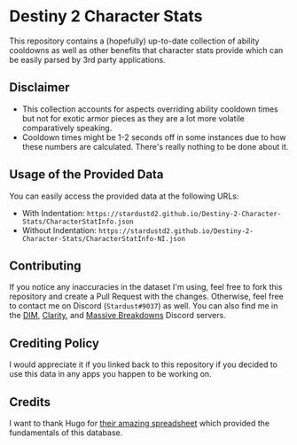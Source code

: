 # Destiny 2 Character Stats
This repository contains a (hopefully) up-to-date collection of ability cooldowns as well as other benefits that character stats provide which can be easily parsed by 3rd party applications.

## Disclaimer
- This collection accounts for aspects overriding ability cooldown times but not for exotic armor pieces as they are a lot more volatile comparatively speaking.
- Cooldown times might be 1-2 seconds off in some instances due to how these numbers are calculated. There's really nothing to be done about it.

## Usage of the Provided Data
You can easily access the provided data at the following URLs:
- With Indentation: `https://stardustd2.github.io/Destiny-2-Character-Stats/CharacterStatInfo.json`
- Without Indentation: `https://stardustd2.github.io/Destiny-2-Character-Stats/CharacterStatInfo-NI.json`

## Contributing
If you notice any inaccuracies in the dataset I'm using, feel free to fork this repository and create a Pull Request with the changes.
Otherwise, feel free to contact me on Discord (`Stardust#9037`) as well. You can also find me in the [DIM](https://discordapp.com/invite/UK2GWC7), [Clarity](https://d2clarity.page.link/discord), and [Massive Breakdowns](https://discord.gg/TheyfeQ) Discord servers.

## Crediting Policy
I would appreciate it if you linked back to this repository if you decided to use this data in any apps you happen to be working on.

## Credits
I want to thank Hugo for [their amazing spreadsheet](https://docs.google.com/spreadsheets/d/1LgOPdcdEmRvDxFq1ZgJkR9-U6KMsTvYTUSJgkqsLIqs/) which provided the fundamentals of this database.
